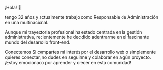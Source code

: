 ¡Hola! 👋

tengo 32 años y actualmente trabajo como Responsable de Administración en una multinacional.

Aunque mi trayectoria profesional ha estado centrada en la gestión administrativa, recientemente he decidido adentrarme en el fascinante mundo del desarrollo front-end.

Conectemos
Si compartes mi interés por el desarrollo web o simplemente quieres conectar, no dudes en seguirme y colaborar en algún proyecto. ¡Estoy emocionado por aprender y crecer en esta comunidad!
